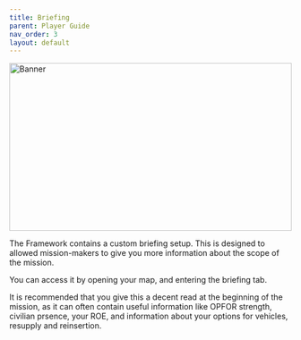 ```yaml
---
title: Briefing        
parent: Player Guide
nav_order: 3
layout: default
---
```


<img src="https://jamio.github.io/JM_MissionFrameworkDocs/docs/assets/briefing.png" alt="Banner" style="width: 100%; max-height: 300px; object-fit: cover;" />

The Framework contains a custom briefing setup. This is designed to allowed mission-makers to give you more information about the scope of the mission.

You can access it by opening your map, and entering the briefing tab.

It is recommended that you give this a decent read at the beginning of the mission, as it can often contain useful information like OPFOR strength, civilian prsence, your ROE, and information about your options for vehicles, resupply and reinsertion.
